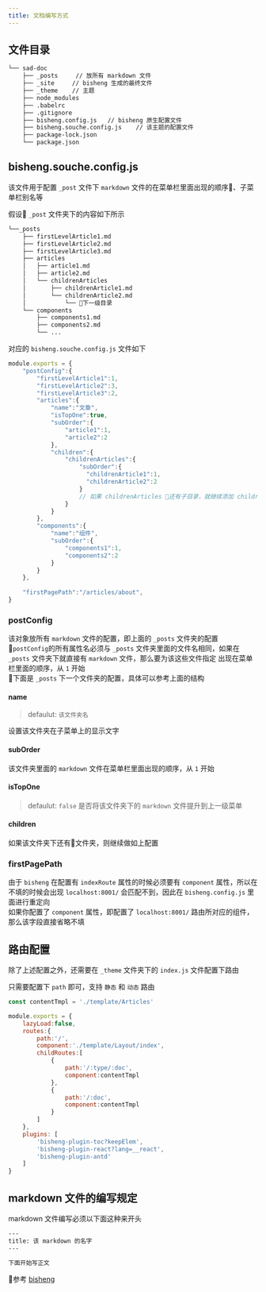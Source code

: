 ```yaml
---
title: 文档编写方式
---
```


## 文件目录
```bash
└── sad-doc
    ├── _posts     // 放所有 markdown 文件
    ├── _site     // bisheng 生成的最终文件
    ├── _theme    // 主题
    ├── node_modules
    ├── .babelrc
    ├── .gitignore
    ├── bisheng.config.js   // bisheng 原生配置文件
    ├── bisheng.souche.config.js    // 该主题的配置文件
    ├── package-lock.json
    └── package.json
```



## bisheng.souche.config.js
该文件用于配置 `_post` 文件下 `markdown` 文件的在菜单栏里面出现的顺序、子菜单栏别名等

假设 `_post` 文件夹下的内容如下所示
```bash
└──_posts
    ├── firstLevelArticle1.md
    ├── firstLevelArticle2.md
    ├── firstLevelArticle3.md
    ├── articles
    │   ├── article1.md
    │   ├── article2.md
    │   └── childrenArticles
    │       ├── childrenArticle1.md
    │       └── childrenArticle2.md
    │           └── 下一级目录
    └── components
        ├── components1.md
        ├── components2.md
        └── ...
```

对应的 `bisheng.souche.config.js` 文件如下

```js
module.exports = {
    "postConfig":{ 
        "firstLevelArticle1":1,
        "firstLevelArticle2":3,
        "firstLevelArticle3":2,
        "articles":{ 
            "name":"文章", 
            "isTopOne":true,  
            "subOrder":{   
                "article1":1,
                "article2":2
            },
            "children":{
                "childrenArticles":{
                    "subOrder":{
                      "childrenArticle1":1,
                      "childrenArticle2":2
                    }
                    // 如果 childrenArticles 还有子目录，就继续添加 children 属性，结构于此一致
                }
            }
        },
        "components":{
            "name":"组件",  
            "subOrder":{
                "components1":1,
                "components2":2
            }
        }
    },
    
    "firstPagePath":"/articles/about",  
}
```



### postConfig
该对象放所有 `markdown` 文件的配置，即上面的 `_posts` 文件夹的配置  
`postConfig`的所有属性名必须与 `_posts` 文件夹里面的文件名相同，如果在 `_posts` 文件夹下就直接有 `markdown` 文件，那么要为该这些文件指定 出现在菜单栏里面的顺序，从 `1` 开始  

下面是 `_posts` 下一个文件夹的配置，具体可以参考上面的结构  

#### name
> defaulut: `该文件夹名`  

设置该文件夹在子菜单上的显示文字


#### subOrder
该文件夹里面的 `markdown` 文件在菜单栏里面出现的顺序，从 `1` 开始


#### isTopOne
> defaulut:  `false`
是否将该文件夹下的 `markdown` 文件提升到上一级菜单


#### children
如果该文件夹下还有文件夹，则继续做如上配置




### firstPagePath
由于 `bisheng` 在配置有 `indexRoute` 属性的时候必须要有 `component` 属性，所以在不填的时候会出现 `localhost:8001/` 会匹配不到，因此在 `bisheng.config.js` 里面进行重定向  
如果你配置了 `component` 属性，即配置了 `localhost:8001/` 路由所对应的组件，那么该字段直接省略不填


## 路由配置  
除了上述配置之外，还需要在 `_theme` 文件夹下的 `index.js` 文件配置下路由

只需要配置下 `path` 即可，支持 `静态` 和 `动态` 路由

```js
const contentTmpl = './template/Articles'

module.exports = {
    lazyLoad:false,
    routes:{
        path:'/',
        component:'./template/Layout/index',
        childRoutes:[ 
            {
                path:'/:type/:doc',
                component:contentTmpl
            },
            {
                path:'/:doc',
                component:contentTmpl
            }
        ]
    },
    plugins: [
        'bisheng-plugin-toc?keepElem',
        'bisheng-plugin-react?lang=__react',
        'bisheng-plugin-antd'
    ]
}
```



## markdown 文件的编写规定
markdown 文件编写必须以下面这种来开头
```bash
---
title: 该 markdown 的名字
---

下面开始写正文
```


参考 [bisheng](https://github.com/benjycui/bisheng/blob/master/README.md)
